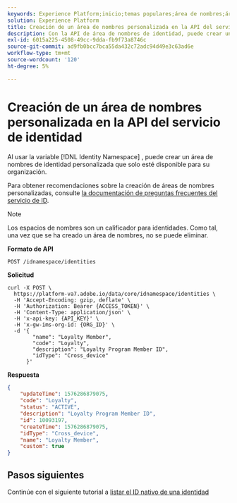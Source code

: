 ```yaml
---
keywords: Experience Platform;inicio;temas populares;área de nombres;área de nombres;áreas de nombres;área de nombres;área de nombres de identidad;área de nombres de identidad;identidad;identidad
solution: Experience Platform
title: Creación de un área de nombres personalizada en la API del servicio de identidad
description: Con la API de área de nombres de identidad, puede crear un área de nombres de identidad personalizada que solo estará disponible para su organización.
exl-id: 6015a225-4508-49cc-9dda-fb9f73a8746c
source-git-commit: ad9fb0bcc7bca55da432c72adc94d49e3c63ad6e
workflow-type: tm+mt
source-wordcount: '120'
ht-degree: 5%

---
```


# Creación de un área de nombres personalizada en la API del servicio de identidad

Al usar la variable [!DNL Identity Namespace] , puede crear un área de nombres de identidad personalizada que solo esté disponible para su organización.

Para obtener recomendaciones sobre la creación de áreas de nombres personalizadas, consulte [la documentación de preguntas frecuentes del servicio de ID](../troubleshooting-guide.md).

>[!NOTE]
>
>Los espacios de nombres son un calificador para identidades. Como tal, una vez que se ha creado un área de nombres, no se puede eliminar.

**Formato de API**

```http
POST /idnamespace/identities
```

**Solicitud**

```shell
curl -X POST \
  https://platform-va7.adobe.io/data/core/idnamespace/identities \
  -H 'Accept-Encoding: gzip, deflate' \
  -H 'Authorization: Bearer {ACCESS_TOKEN}' \
  -H 'Content-Type: application/json' \
  -H 'x-api-key: {API_KEY}' \
  -H 'x-gw-ims-org-id: {ORG_ID}' \
  -d '{
        "name": "Loyalty Member",
        "code": "Loyalty",
        "description": "Loyalty Program Member ID",
        "idType": "Cross_device"
      }'
```

**Respuesta**

```json
{
    "updateTime": 1576286879075,
    "code": "Loyalty",
    "status": "ACTIVE",
    "description": "Loyalty Program Member ID",
    "id": 10093197,
    "createTime": 1576286879075,
    "idType": "Cross_device",
    "name": "Loyalty Member",
    "custom": true
}
```

## Pasos siguientes

Continúe con el siguiente tutorial a [listar el ID nativo de una identidad](./list-native-id.md)
